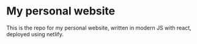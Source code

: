 # My personal website

This is the repo for my personal website, written in modern JS with react, deployed using netlify.